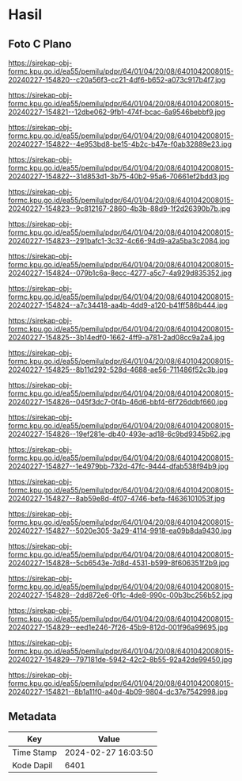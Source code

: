 # Hasil

## Foto C Plano

https://sirekap-obj-formc.kpu.go.id/ea55/pemilu/pdpr/64/01/04/20/08/6401042008015-20240227-154820--c20a56f3-cc21-4df6-b652-a073c917b4f7.jpg

https://sirekap-obj-formc.kpu.go.id/ea55/pemilu/pdpr/64/01/04/20/08/6401042008015-20240227-154821--12dbe062-9fb1-474f-bcac-6a9546bebbf9.jpg

https://sirekap-obj-formc.kpu.go.id/ea55/pemilu/pdpr/64/01/04/20/08/6401042008015-20240227-154822--4e953bd8-be15-4b2c-b47e-f0ab32889e23.jpg

https://sirekap-obj-formc.kpu.go.id/ea55/pemilu/pdpr/64/01/04/20/08/6401042008015-20240227-154822--31d853d1-3b75-40b2-95a6-70661ef2bdd3.jpg

https://sirekap-obj-formc.kpu.go.id/ea55/pemilu/pdpr/64/01/04/20/08/6401042008015-20240227-154823--9c812167-2860-4b3b-88d9-1f2d26390b7b.jpg

https://sirekap-obj-formc.kpu.go.id/ea55/pemilu/pdpr/64/01/04/20/08/6401042008015-20240227-154823--291bafc1-3c32-4c66-94d9-a2a5ba3c2084.jpg

https://sirekap-obj-formc.kpu.go.id/ea55/pemilu/pdpr/64/01/04/20/08/6401042008015-20240227-154824--079b1c6a-8ecc-4277-a5c7-4a929d835352.jpg

https://sirekap-obj-formc.kpu.go.id/ea55/pemilu/pdpr/64/01/04/20/08/6401042008015-20240227-154824--a7c34418-aa4b-4dd9-a120-b41ff586b444.jpg

https://sirekap-obj-formc.kpu.go.id/ea55/pemilu/pdpr/64/01/04/20/08/6401042008015-20240227-154825--3b14edf0-1662-4ff9-a781-2ad08cc9a2a4.jpg

https://sirekap-obj-formc.kpu.go.id/ea55/pemilu/pdpr/64/01/04/20/08/6401042008015-20240227-154825--8b11d292-528d-4688-ae56-711486f52c3b.jpg

https://sirekap-obj-formc.kpu.go.id/ea55/pemilu/pdpr/64/01/04/20/08/6401042008015-20240227-154826--045f3dc7-0f4b-46d6-bbf4-6f726ddbf660.jpg

https://sirekap-obj-formc.kpu.go.id/ea55/pemilu/pdpr/64/01/04/20/08/6401042008015-20240227-154826--19ef281e-db40-493e-ad18-6c9bd9345b62.jpg

https://sirekap-obj-formc.kpu.go.id/ea55/pemilu/pdpr/64/01/04/20/08/6401042008015-20240227-154827--1e4979bb-732d-47fc-9444-dfab538f94b9.jpg

https://sirekap-obj-formc.kpu.go.id/ea55/pemilu/pdpr/64/01/04/20/08/6401042008015-20240227-154827--8ab59e8d-4f07-4746-befa-f4636101053f.jpg

https://sirekap-obj-formc.kpu.go.id/ea55/pemilu/pdpr/64/01/04/20/08/6401042008015-20240227-154827--5020e305-3a29-4114-9918-ea09b8da9430.jpg

https://sirekap-obj-formc.kpu.go.id/ea55/pemilu/pdpr/64/01/04/20/08/6401042008015-20240227-154828--5cb6543e-7d8d-4531-b599-8f606351f2b9.jpg

https://sirekap-obj-formc.kpu.go.id/ea55/pemilu/pdpr/64/01/04/20/08/6401042008015-20240227-154828--2dd872e6-0f1c-4de8-990c-00b3bc256b52.jpg

https://sirekap-obj-formc.kpu.go.id/ea55/pemilu/pdpr/64/01/04/20/08/6401042008015-20240227-154829--eed1e246-7f26-45b9-812d-001f96a99695.jpg

https://sirekap-obj-formc.kpu.go.id/ea55/pemilu/pdpr/64/01/04/20/08/6401042008015-20240227-154829--797181de-5942-42c2-8b55-92a42de99450.jpg

https://sirekap-obj-formc.kpu.go.id/ea55/pemilu/pdpr/64/01/04/20/08/6401042008015-20240227-154821--8b1a11f0-a40d-4b09-9804-dc37e7542998.jpg


## Metadata

| Key        | Value               |
| ---------- | ------------------- |
| Time Stamp | 2024-02-27 16:03:50 |
| Kode Dapil | 6401                |




